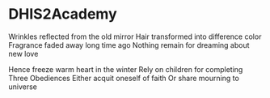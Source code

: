 # DHIS2Academy

Wrinkles reflected from the old mirror
Hair transformed into difference color
Fragrance faded away long time ago
Nothing remain for dreaming about new love

Hence freeze warm heart in the winter
Rely on children for completing Three Obediences
Either acquit oneself of faith
Or share mourning to universe


